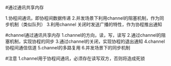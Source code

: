 #通过通讯共享内存

1.协程间通讯，即协程间数据传递
2.并发场景下利用channel的阻塞机制，作为同步机制（类似队列）
3.利用channel 关闭时发送广播的特性，作为协程推出通知


#channel通过通讯共享内存
1.channel的方向，读，写，读写
2.通过channel的阻塞机制，实现协程的同步
3.通过channel的关闭，实现协程的退出通知
4.channel协程间通信信道
5.channel的多路复用
6.并发场景下的同步机制

#注意
1.channel用于协程间通讯，必须存在读写双方，否则将造成死锁

